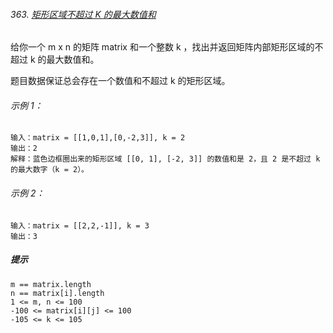 ###### 363. [矩形区域不超过 K 的最大数值和](https://leetcode-cn.com/problems/max-sum-of-rectangle-no-larger-than-k/)

给你一个 m x n 的矩阵 matrix 和一个整数 k ，找出并返回矩阵内部矩形区域的不超过 k 的最大数值和。

题目数据保证总会存在一个数值和不超过 k 的矩形区域。

###### 示例 1：

```
输入：matrix = [[1,0,1],[0,-2,3]], k = 2
输出：2
解释：蓝色边框圈出来的矩形区域 [[0, 1], [-2, 3]] 的数值和是 2，且 2 是不超过 k 的最大数字（k = 2）。

```

###### 示例 2：

```
输入：matrix = [[2,2,-1]], k = 3
输出：3

```
##### 提示

```
m == matrix.length
n == matrix[i].length
1 <= m, n <= 100
-100 <= matrix[i][j] <= 100
-105 <= k <= 105

```


